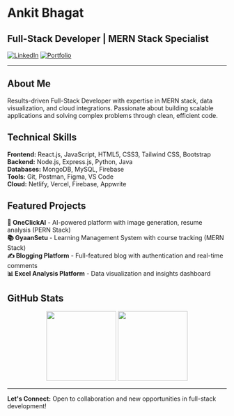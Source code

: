 # Ankit Bhagat
## Full-Stack Developer | MERN Stack Specialist

[![LinkedIn](https://img.shields.io/badge/LinkedIn-0077B5?logo=linkedin&style=for-the-badge)](https://www.linkedin.com/in/ankit-bhagat-22148b256/)
[![Portfolio](https://img.shields.io/badge/Portfolio-FF6B6B?style=for-the-badge)](https://ankit-bhagat-portfolio-0583.web.app)

---

## About Me
Results-driven Full-Stack Developer with expertise in MERN stack, data visualization, and cloud integrations. Passionate about building scalable applications and solving complex problems through clean, efficient code.

## Technical Skills

**Frontend:** React.js, JavaScript, HTML5, CSS3, Tailwind CSS, Bootstrap  
**Backend:** Node.js, Express.js, Python, Java  
**Databases:** MongoDB, MySQL, Firebase  
**Tools:** Git, Postman, Figma, VS Code  
**Cloud:** Netlify, Vercel, Firebase, Appwrite

## Featured Projects

**🚀 OneClickAI** - AI-powered platform with image generation, resume analysis (PERN Stack)  
**📚 GyaanSetu** - Learning Management System with course tracking (MERN Stack)  
**✍️ Blogging Platform** - Full-featured blog with authentication and real-time comments  
**📊 Excel Analysis Platform** - Data visualization and insights dashboard

## GitHub Stats

<div align="center">
  <img src="https://github-readme-stats.vercel.app/api?username=bhagatankit05&show_icons=true&theme=tokyonight&hide_border=true" height="160"/>
  <img src="https://github-readme-stats.vercel.app/api/top-langs/?username=bhagatankit05&layout=compact&theme=tokyonight&hide_border=true" height="160"/>
</div>

---

**Let's Connect:** Open to collaboration and new opportunities in full-stack development!

